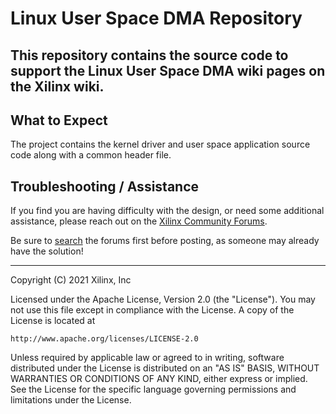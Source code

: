 # Linux User Space DMA Repository
This repository contains the source code to support the Linux User Space DMA wiki pages on the Xilinx wiki.
---
## **What to Expect**
The project contains the kernel driver and user space application source code along with a common header file.

## **Troubleshooting / Assistance**
If you find you are having difficulty with the design, or need some additional assistance, please reach out on the [Xilinx Community Forums](https://forums.xilinx.com).

Be sure to [search](https://forums.xilinx.com/t5/forums/searchpage/tab/message?advanced=false&allow_punctuation=false&inactive=false) the forums first before posting, as someone may already have the solution!

---
Copyright (C) 2021 Xilinx, Inc

Licensed under the Apache License, Version 2.0 (the "License"). You may
not use this file except in compliance with the License. A copy of the
License is located at

    http://www.apache.org/licenses/LICENSE-2.0

Unless required by applicable law or agreed to in writing, software
distributed under the License is distributed on an "AS IS" BASIS, WITHOUT
WARRANTIES OR CONDITIONS OF ANY KIND, either express or implied. See the
License for the specific language governing permissions and limitations
under the License.
